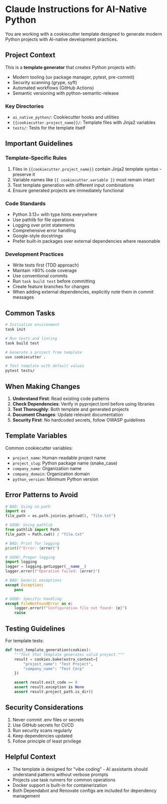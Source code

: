 # Claude Instructions for AI-Native Python

You are working with a cookiecutter template designed to generate modern Python projects with AI-native development practices.

## Project Context

This is a **template generator** that creates Python projects with:

- Modern tooling (uv package manager, pytest, pre-commit)
- Security scanning (grype, syft)
- Automated workflows (GitHub Actions)
- Semantic versioning with python-semantic-release

### Key Directories

- `ai_native_python/`: Cookiecutter hooks and utilities
- `{{cookiecutter.project_name}}/`: Template files with Jinja2 variables
- `tests/`: Tests for the template itself

## Important Guidelines

### Template-Specific Rules

1. Files in `{{cookiecutter.project_name}}` contain Jinja2 template syntax - preserve it
2. Variable names like `{{ cookiecutter.variable }}` must remain intact
3. Test template generation with different input combinations
4. Ensure generated projects are immediately functional

### Code Standards

- Python 3.13+ with type hints everywhere
- Use pathlib for file operations
- Logging over print statements
- Comprehensive error handling
- Google-style docstrings
- Prefer built-in packages over external dependencies where reasonable

### Development Practices

- Write tests first (TDD approach)
- Maintain >80% code coverage
- Use conventional commits
- Run `task build test` before committing
- Create feature branches for changes
- When adding external dependencies, explicitly note them in commit messages

## Common Tasks

```bash
# Initialize environment
task init

# Run tests and linting
task build test

# Generate a project from template
uvx cookiecutter .

# Test template with default values
pytest tests/
```

## When Making Changes

1. **Understand First**: Read existing code patterns
2. **Check Dependencies**: Verify in pyproject.toml before using libraries
3. **Test Thoroughly**: Both template and generated projects
4. **Document Changes**: Update relevant documentation
5. **Security First**: No hardcoded secrets, follow OWASP guidelines

## Template Variables

Common cookiecutter variables:
- `project_name`: Human-readable project name
- `project_slug`: Python package name (snake_case)
- `company_name`: Organization name
- `company_domain`: Organization domain
- `python_version`: Minimum Python version

## Error Patterns to Avoid

```python
# BAD: Using os.path
import os
file_path = os.path.join(os.getcwd(), "file.txt")

# GOOD: Using pathlib
from pathlib import Path
file_path = Path.cwd() / "file.txt"

# BAD: Print for logging
print(f"Error: {error}")

# GOOD: Proper logging
import logging
logger = logging.getLogger(__name__)
logger.error(f"Operation failed: {error}")

# BAD: Generic exceptions
except Exception:
    pass

# GOOD: Specific handling
except FileNotFoundError as e:
    logger.error(f"Configuration file not found: {e}")
    raise
```

## Testing Guidelines

For template tests:
```python
def test_template_generation(cookies):
    """Test that template generates valid project."""
    result = cookies.bake(extra_context={
        "project_name": "Test Project",
        "company_name": "Test Corp"
    })

    assert result.exit_code == 0
    assert result.exception is None
    assert result.project_path.is_dir()
```

## Security Considerations

1. Never commit .env files or secrets
2. Use GitHub secrets for CI/CD
3. Run security scans regularly
4. Keep dependencies updated
5. Follow principle of least privilege

## Helpful Context

- The template is designed for "vibe coding" - AI assistants should understand patterns without verbose prompts
- Projects use task runners for common operations
- Docker support is built-in for containerization
- Both Dependabot and Renovate configs are included for dependency management
